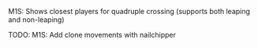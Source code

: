 M1S: Shows closest players for quadruple crossing (supports both leaping and non-leaping)

TODO:
M1S: Add clone movements with nailchipper